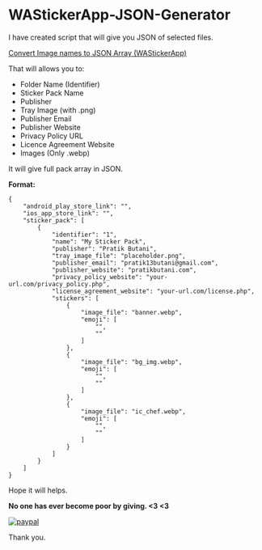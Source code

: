 # WAStickerApp-JSON-Generator

I have created script that will give you JSON of selected files.

[Convert Image names to JSON Array (WAStickerApp)](http://pratikbutani.com/wastickerapp/)

That will allows you to:
- Folder Name (Identifier)
- Sticker Pack Name
- Publisher
- Tray Image (with .png)
- Publisher Email
- Publisher Website
- Privacy Policy URL
- Licence Agreement Website
- Images (Only .webp)

It will give full pack array in JSON.

**Format:**
```
{
    "android_play_store_link": "",
    "ios_app_store_link": "",
    "sticker_pack": [
        {
            "identifier": "1",
            "name": "My Sticker Pack",
            "publisher": "Pratik Butani",
            "tray_image_file": "placeholder.png",
            "publisher_email": "pratik13butani@gmail.com",
            "publisher_website": "pratikbutani.com",
            "privacy_policy_website": "your-url.com/privacy_policy.php",
            "license_agreement_website": "your-url.com/license.php",
            "stickers": [
                {
                    "image_file": "banner.webp",
                    "emoji": [
                        "",
                        ""
                    ]
                },
                {
                    "image_file": "bg_img.webp",
                    "emoji": [
                        "",
                        ""
                    ]
                },
                {
                    "image_file": "ic_chef.webp",
                    "emoji": [
                        "",
                        ""
                    ]
                }
            ]
        }
    ]
}
```

Hope it will helps.

**No one has ever become poor by giving. <3 <3**

[![paypal](https://www.paypalobjects.com/en_US/i/btn/btn_donateCC_LG.gif)](https://www.paypal.com/cgi-bin/webscr?cmd=_s-xclick&hosted_button_id=46Q5USNZNGKML)

Thank you.
